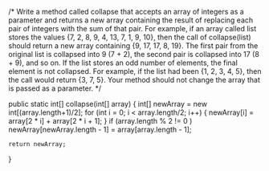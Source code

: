 /*
Write a method called collapse that accepts an array of integers as 
a parameter and returns a new array containing the result of replacing 
each pair of integers with the sum of that pair. For example, if an array 
called list stores the values {7, 2, 8, 9, 4, 13, 7, 1, 9, 10}, then the 
call of collapse(list) should return a new array containing {9, 17, 17, 8, 19}. 
The first pair from the original list is collapsed into 9 (7 + 2), the second pair 
is collapsed into 17 (8 + 9), and so on. If the list stores an odd number of elements, 
the final element is not collapsed. For example, if the list had been {1, 2, 3, 4, 5}, 
then the call would return {3, 7, 5}. Your method should not change the array that 
is passed as a parameter.
*/

public static int[] collapse(int[] array) {
    int[] newArray = new int[(array.length+1)/2];
    for (int i = 0; i < array.length/2; i++) {
        newArray[i] = array[2 * i] + array[2 * i + 1];
    } 
    if (array.length % 2 != 0 )
        newArray[newArray.length - 1] = array[array.length - 1];
    
    return newArray;
}
